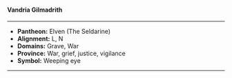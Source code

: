 #### Vandria Gilmadrith
___

- **Pantheon:** Elven (The Seldarine)
- **Alignment:** L, N
- **Domains:** Grave, War
- **Province:** War, grief, justice, vigilance
- **Symbol:** Weeping eye
___

